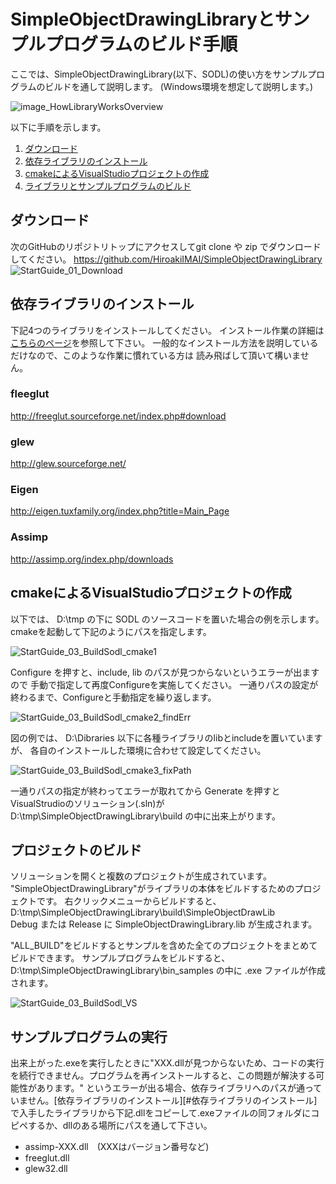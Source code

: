 # SimpleObjectDrawingLibraryとサンプルプログラムのビルド手順

ここでは、SimpleObjectDrawingLibrary(以下、SODL)の使い方をサンプルプログラムのビルドを通して説明します。
(Windows環境を想定して説明します。)

![image_HowLibraryWorksOverview](fig/HowLibraryWorksOverview.PNG)


以下に手順を示します。

1. [ダウンロード](ダウンロード)
1. [依存ライブラリのインストール](依存ライブラリのインストール)
1. [cmakeによるVisualStudioプロジェクトの作成](cmakeによるVisualStudioプロジェクトの作成)
1. [ライブラリとサンプルプログラムのビルド](ライブラリとサンプルプログラムのビルド)

## ダウンロード
次のGitHubのリポジトリトップにアクセスしてgit clone や zip でダウンロードしてください。
https://github.com/HiroakiIMAI/SimpleObjectDrawingLibrary
![StartGuide_01_Download](fig/StartGuide_01_Download.PNG)

## 依存ライブラリのインストール
下記4つのライブラリをインストールしてください。
インストール作業の詳細は[こちらのページ](InstallDependency.md)を参照して下さい。
一般的なインストール方法を説明しているだけなので、このような作業に慣れている方は
読み飛ばして頂いて構いません。


### fleeglut
http://freeglut.sourceforge.net/index.php#download

### glew
http://glew.sourceforge.net/

### Eigen
http://eigen.tuxfamily.org/index.php?title=Main_Page

### Assimp
http://assimp.org/index.php/downloads



## cmakeによるVisualStudioプロジェクトの作成
以下では、 D:\tmp の下に SODL のソースコードを置いた場合の例を示します。
cmakeを起動して下記のようにパスを指定します。

![StartGuide_03_BuildSodl_cmake1](fig/StartGuide_03_BuildSodl_cmake1.PNG)

Configure を押すと、include, lib のパスが見つからないというエラーが出ますので
手動で指定して再度Configureを実施してください。
一通りパスの設定が終わるまで、Configureと手動指定を繰り返します。

![StartGuide_03_BuildSodl_cmake2_findErr](fig/StartGuide_03_BuildSodl_cmake2_findErr.PNG)

図の例では、 D:\Dibraries 以下に各種ライブラリのlibとincludeを置いていますが、
各自のインストールした環境に合わせて設定してください。

![StartGuide_03_BuildSodl_cmake3_fixPath](fig/StartGuide_03_BuildSodl_cmake3_fixPath.PNG)

一通りパスの指定が終わってエラーが取れてから Generate を押すと
VisualStrudioのソリューション(.sln)が D:\tmp\SimpleObjectDrawingLibrary\build の中に出来上がります。


## プロジェクトのビルド
ソリューションを開くと複数のプロジェクトが生成されています。
"SimpleObjectDrawingLibrary"がライブラリの本体をビルドするためのプロジェクトです。
右クリックメニューからビルドすると、 D:\tmp\SimpleObjectDrawingLibrary\build\SimpleObjectDrawLib\
Debug または Release に SimpleObjectDrawingLibrary.lib が生成されます。

"ALL_BUILD"をビルドするとサンプルを含めた全てのプロジェクトをまとめてビルドできます。
サンプルプログラムをビルドすると、D:\tmp\SimpleObjectDrawingLibrary\bin_samples の中に
.exe ファイルが作成されます。

![StartGuide_03_BuildSodl_VS](fig/StartGuide_03_BuildSodl_VS.PNG)

## サンプルプログラムの実行
出来上がった.exeを実行したときに"XXX.dllが見つからないため、コードの実行を続行できません。プログラムを再インストールすると、この問題が解決する可能性があります。" というエラーが出る場合、依存ライブラリへのパスが通っていません。[依存ライブラリのインストール][#依存ライブラリのインストール] で入手したライブラリから下記.dllをコピーして.exeファイルの同フォルダにコピペするか、dllのある場所にパスを通して下さい。

- assimp-XXX.dll　(XXXはバージョン番号など)
- freeglut.dll
- glew32.dll
